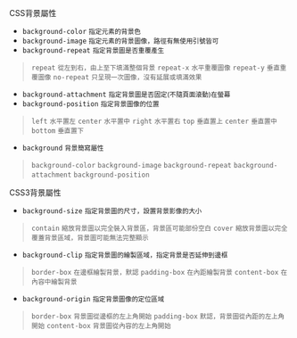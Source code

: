 CSS背景屬性
- `background-color` <small>指定元素的背景色</small>
- `background-image` <small>指定元素的背景圖像，路徑有無使用引號皆可</small>
- `background-repeat` <small>指定背景圖是否重覆產生</small>	
	
>`repeat` <small>從左到右，由上至下填滿整個背景</small>
>`repeat-x` <small>水平重覆圖像</small>
>`repeat-y` <small>垂直重覆圖像</small>
>`no-repeat` <small>只呈現一次圖像，沒有延展或填滿效果</small>
- `background-attachment` <small>指定背景圖是否固定(不隨頁面滾動)在螢幕</small>
- `background-position` <small>指定背景圖像的位置</small>

>`left` <small>水平置左</small>
>`center` <small>水平置中</small>
>`right` <small>水平置右</small>
>`top` <small>垂直置上</small>
>`center` <small>垂直置中</small>
>`bottom` <small>垂直置下</small>
- `background` <small>背景簡寫屬性</small>

>`background-color`
>`background-image`
>`background-repeat`
>`background-attachment`
>`background-position`

CSS3背景屬性
- `background-size` <small>指定背景圖的尺寸，設置背景影像的大小</small>

>`contain` <small>縮放背景圖以完全裝入背景區，背景區可能部份空白</small>
>`cover` <small>縮放背景圖以完全覆蓋背景區域，背景圖可能無法完整顯示</small>
- `background-clip` <small>指定背景圖的繪製區域，指定背景是否延伸到邊框</small>
	
>`border-box` <small>在邊框繪製背景，默認</small>
>`padding-box` <small>在內距繪製背景</small>
>`content-box` <small>在內容中繪製背景</small>
- `background-origin` <small>指定背景圖像的定位區域</small>

>`border-box` <small>背景圖從邊框的左上角開始</small>
>`padding-box` <small>默認，背景圖從內距的左上角開始</small>
>`content-box` <small>背景圖從內容的左上角開始</small>